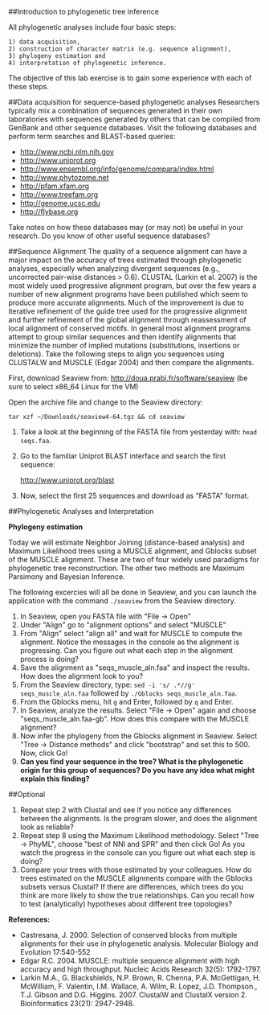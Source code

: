 ##Introduction to phylogenetic tree inference

All phylogenetic analyses include four basic steps: 

	1) data acquisition, 
	2) construction of character matrix (e.g. sequence alignment), 
	3) phylogeny estimation and 
	4) interpretation of phylogenetic inference. 

The objective of this lab exercise is to gain some experience with each of these steps.

##Data acquisition for sequence-based phylogenetic analyses
Researchers typically mix a combination of sequences generated in their own laboratories with sequences generated by others that can be compiled from GenBank and other sequence databases. Visit the following databases and perform term searches and BLAST-based queries:
	
*	http://www.ncbi.nlm.nih.gov
*	http://www.uniprot.org
*	http://www.ensembl.org/info/genome/compara/index.html
*	http://www.phytozome.net
*	http://pfam.xfam.org
*	http://www.treefam.org
*	http://genome.ucsc.edu
*	http://flybase.org

Take notes on how these databases may (or may not) be useful in your research.  Do you know of other useful sequence databases?

##Sequence Alignment
The quality of a sequence alignment can have a major impact on the accuracy of trees estimated through phylogenetic analyses, especially when analyzing divergent sequences (e.g., uncorrected pair-wise distances > 0.6). CLUSTAL (Larkin et al. 2007) is the most widely used progressive alignment program, but over the few years a number of new alignment programs have been published which seem to produce more accurate alignments. Much of the improvement is due to iterative refinement of the guide tree used for the progressive alignment and further refinement of the global alignment through reassessment of local alignment of conserved motifs. In general most alignment programs attempt to group similar sequences and then identify alignments that minimize the number of implied mutations (substitutions, insertions or deletions). Take the following steps to align you sequences using CLUSTALW and MUSCLE (Edgar 2004) and then compare the alignments.

First, download Seaview from: http://doua.prabi.fr/software/seaview (be sure to select x86_64 Linux for the VM)

Open the archive file and change to the Seaview directory:

    tar xzf ~/Downloads/seaview4-64.tgz && cd seaview
 
1. Take a look at the beginning of the FASTA file from yesterday with: `head seqs.faa`.
2. Go to the familiar Uniprot BLAST interface and search the first sequence: 

   http://www.uniprot.org/blast

3. Now, select the first 25 sequences and download as "FASTA" format.

##Phylogenetic Analyses and Interpretation

**Phylogeny estimation**

Today we will estimate Neighbor Joining (distance-based analysis) and Maximum Likelihood trees using a MUSCLE alignment, and Gblocks subset of the MUSCLE alignment. These are two of four widely used paradigms for phylogenetic tree reconstruction. The other two methods are Maximum Parsimony and Bayesian Inference.

The following excercies will all be done in Seaview, and you can launch the application with the command `./seaview` from the Seaview directory.

1. In Seaview, open you FASTA file with "File -> Open"
2. Under "Align" go to "alignment options" and select "MUSCLE"
3. From "Align" select "align all" and wait for MUSCLE to compute the alignment. Notice the messages in the console as the alignment is progressing. Can you figure out what each step in the alignment process is doing?
4. Save the alignment as "seqs_muscle_aln.faa" and inspect the results. How does the alignment look to you?
5. From the Seaview directory, type: 
   `sed -i 's/ .*//g' seqs_muscle_aln.faa` followed by 
    `./Gblocks seqs_muscle_aln.faa`.
6. From the Gblocks menu, hit `g` and Enter, followed by `q` and Enter.
7. In Seaview, analyze the results. Select "File -> Open" again and choose "seqs_muscle_aln.faa-gb". How does this compare with the MUSCLE alignment?
8. Now infer the phylogeny from the Gblocks alignment in Seaview. Select "Tree -> Distance methods" and click "bootstrap" and set this to 500. Now, click Go!
9. **Can you find your sequence in the tree? What is the phylogenetic origin for this group of sequences? Do you have any idea what might explain this finding?**

##Optional
1. Repeat step 2 with Clustal and see if you notice any differences between the alignments. Is the program slower, and does the alignment look as reliable?
2. Repeat step 8 using the Maximum Likelihood methodology. Select "Tree -> PhyML", choose "best of NNI and SPR" and then click Go! As you watch the progress in the console can you figure out what each step is doing?
3. Compare your trees with those estimated by your colleagues. How do trees estimated on the MUSCLE alignments compare with the Gblocks subsets versus Clustal? If there are differences, which trees do you think are more likely to show the true relationships. Can you recall how to test (analytically) hypotheses about different tree topologies?

**References:**
* Castresana, J. 2000. Selection of conserved blocks from multiple alignments for their use in phylogenetic analysis. Molecular Biology  and Evolution 17:540-552
* Edgar R.C. 2004.  MUSCLE: multiple sequence alignment with high accuracy and high throughput.  Nucleic Acids Research 32(5): 1792-1797.
* Larkin M.A., G. Blackshields, N.P. Brown, R. Chenna, P.A. McGettigan, H. McWilliam, F. Valentin, I.M. Wallace, A. Wilm, R. Lopez, J.D. Thompson., T.J. Gibson and D.G. Higgins. 2007.  ClustalW and ClustalX version 2. Bioinformatics 23(21): 2947-2948.